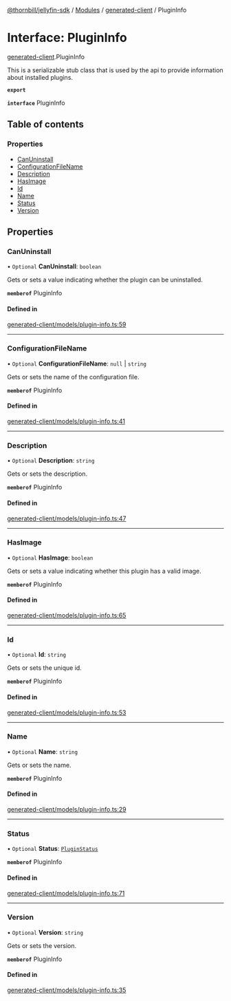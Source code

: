 [@thornbill/jellyfin-sdk](../README.md) / [Modules](../modules.md) / [generated-client](../modules/generated_client.md) / PluginInfo

# Interface: PluginInfo

[generated-client](../modules/generated_client.md).PluginInfo

This is a serializable stub class that is used by the api to provide information about installed plugins.

**`export`**

**`interface`** PluginInfo

## Table of contents

### Properties

- [CanUninstall](generated_client.PluginInfo.md#canuninstall)
- [ConfigurationFileName](generated_client.PluginInfo.md#configurationfilename)
- [Description](generated_client.PluginInfo.md#description)
- [HasImage](generated_client.PluginInfo.md#hasimage)
- [Id](generated_client.PluginInfo.md#id)
- [Name](generated_client.PluginInfo.md#name)
- [Status](generated_client.PluginInfo.md#status)
- [Version](generated_client.PluginInfo.md#version)

## Properties

### CanUninstall

• `Optional` **CanUninstall**: `boolean`

Gets or sets a value indicating whether the plugin can be uninstalled.

**`memberof`** PluginInfo

#### Defined in

[generated-client/models/plugin-info.ts:59](https://github.com/thornbill/jellyfin-sdk-typescript/blob/3ae780a/src/generated-client/models/plugin-info.ts#L59)

___

### ConfigurationFileName

• `Optional` **ConfigurationFileName**: ``null`` \| `string`

Gets or sets the name of the configuration file.

**`memberof`** PluginInfo

#### Defined in

[generated-client/models/plugin-info.ts:41](https://github.com/thornbill/jellyfin-sdk-typescript/blob/3ae780a/src/generated-client/models/plugin-info.ts#L41)

___

### Description

• `Optional` **Description**: `string`

Gets or sets the description.

**`memberof`** PluginInfo

#### Defined in

[generated-client/models/plugin-info.ts:47](https://github.com/thornbill/jellyfin-sdk-typescript/blob/3ae780a/src/generated-client/models/plugin-info.ts#L47)

___

### HasImage

• `Optional` **HasImage**: `boolean`

Gets or sets a value indicating whether this plugin has a valid image.

**`memberof`** PluginInfo

#### Defined in

[generated-client/models/plugin-info.ts:65](https://github.com/thornbill/jellyfin-sdk-typescript/blob/3ae780a/src/generated-client/models/plugin-info.ts#L65)

___

### Id

• `Optional` **Id**: `string`

Gets or sets the unique id.

**`memberof`** PluginInfo

#### Defined in

[generated-client/models/plugin-info.ts:53](https://github.com/thornbill/jellyfin-sdk-typescript/blob/3ae780a/src/generated-client/models/plugin-info.ts#L53)

___

### Name

• `Optional` **Name**: `string`

Gets or sets the name.

**`memberof`** PluginInfo

#### Defined in

[generated-client/models/plugin-info.ts:29](https://github.com/thornbill/jellyfin-sdk-typescript/blob/3ae780a/src/generated-client/models/plugin-info.ts#L29)

___

### Status

• `Optional` **Status**: [`PluginStatus`](../enums/generated_client.PluginStatus.md)

**`memberof`** PluginInfo

#### Defined in

[generated-client/models/plugin-info.ts:71](https://github.com/thornbill/jellyfin-sdk-typescript/blob/3ae780a/src/generated-client/models/plugin-info.ts#L71)

___

### Version

• `Optional` **Version**: `string`

Gets or sets the version.

**`memberof`** PluginInfo

#### Defined in

[generated-client/models/plugin-info.ts:35](https://github.com/thornbill/jellyfin-sdk-typescript/blob/3ae780a/src/generated-client/models/plugin-info.ts#L35)
